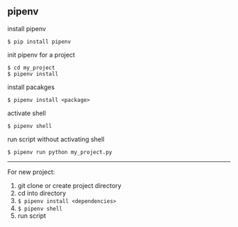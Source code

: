 ## pipenv

install pipenv
```
$ pip install pipenv
```

init pipenv for a project
```
$ cd my_project
$ pipenv install
```

install pacakges
```
$ pipenv install <package>
```

activate shell
```
$ pipenv shell
```

run script without activating shell
```
$ pipenv run python my_project.py
```

----

For new project:

1. git clone or create project directory
2. cd into directory
3. `$ pipenv install <dependencies>`
4. `$ pipenv shell`
5. run script
